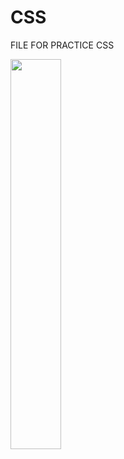 # CSS
 FILE FOR PRACTICE CSS

 <img src="https://cdn.jsdelivr.net/gh/devicons/devicon/icons/css3/css3-plain-wordmark.svg" width="40%"/>
          
